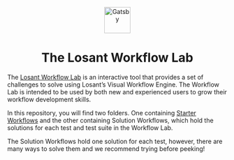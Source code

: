 <p align="center">
  <img alt="Gatsby" src="https://cdn2.hubspot.net/hubfs/742943/Email/Images/Email%20Logos/losant-footer-logo.png" width="60" />
</p>
<h1 align="center">
  The Losant Workflow Lab
</h1>

The [Losant Workflow Lab](http://docs.losant.com/workflows/workflow-lab/lab/) is an interactive tool that provides a set of challenges to solve using Losant’s Visual Workflow Engine. The Workflow Lab is intended to be used by both new and experienced users to grow their workflow development skills.

In this repository, you will find two folders. One containing [Starter Workflows](http://docs.losant.com/workflows/workflow-lab/overview/#starter-workflows) and the other containing Solution Workflows, which hold the solutions for each test and test suite in the Workflow Lab.

The Solution Workflows hold one solution for each test, however, there are many ways to solve them and we recommend trying before peeking!

